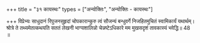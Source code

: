 +++
title = "३१ कायस्थः"
types = ["अन्योक्तिः", "अन्योक्तिः - कायस्थः"]

+++
विप्रेभ्यः साधुदानं रिपुजनसुहृदां चोपकारान्कुरु त्वं सौजन्यं बन्धुवर्गे निजहितमुचितं स्वामिकार्यं यथार्थम्।  
श्रोत्रे ते तथ्यमेतत्कथयति सततं लेखनी भाग्यशालिन्नो चेन्नष्टेऽधिकारे मम मुखसदृशं तावकास्यं भवेद्धि॥ 48 ॥  